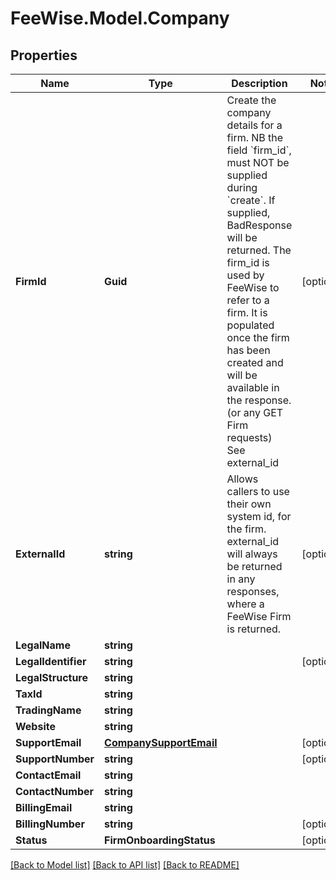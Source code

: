# FeeWise.Model.Company

## Properties

Name | Type | Description | Notes
------------ | ------------- | ------------- | -------------
**FirmId** | **Guid** | Create the company details for a firm. NB the field &#x60;firm_id&#x60;, must NOT be supplied during &#x60;create&#x60;. If supplied, BadResponse will be returned. The firm_id is used by FeeWise to refer to a firm. It is populated once the firm has been created and will be available in the response. (or any GET Firm requests) See external_id  | [optional] 
**ExternalId** | **string** | Allows callers to use their own system id, for the firm. external_id will always be returned in any responses, where a FeeWise Firm is returned. | [optional] 
**LegalName** | **string** |  | 
**LegalIdentifier** | **string** |  | [optional] 
**LegalStructure** | **string** |  | 
**TaxId** | **string** |  | 
**TradingName** | **string** |  | 
**Website** | **string** |  | 
**SupportEmail** | [**CompanySupportEmail**](CompanySupportEmail.md) |  | [optional] 
**SupportNumber** | **string** |  | [optional] 
**ContactEmail** | **string** |  | 
**ContactNumber** | **string** |  | 
**BillingEmail** | **string** |  | 
**BillingNumber** | **string** |  | [optional] 
**Status** | **FirmOnboardingStatus** |  | [optional] 

[[Back to Model list]](../README.md#documentation-for-models) [[Back to API list]](../README.md#documentation-for-api-endpoints) [[Back to README]](../README.md)

